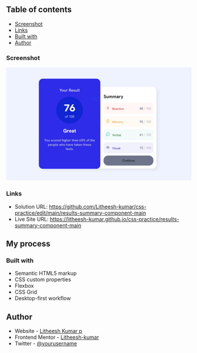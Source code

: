 
## Table of contents

  - [Screenshot](#screenshot)
  - [Links](#links)
  - [Built with](#built-with)
- [Author](#author)

### Screenshot

![](./screenshot.jpg)

### Links

- Solution URL: https://github.com/Litheesh-kumar/css-practice/edit/main/results-summary-component-main
- Live Site URL: https://litheesh-kumar.github.io/css-practice/results-summary-component-main

## My process

### Built with

- Semantic HTML5 markup
- CSS custom properties
- Flexbox
- CSS Grid
- Desktop-first workflow

## Author

- Website - [Litheesh Kumar p](https://www.your-site.com)
- Frontend Mentor - [Litheesh-kumar](https://www.frontendmentor.io/profile/yourusername)
- Twitter - [@yourusername](https://www.twitter.com/yourusername)

